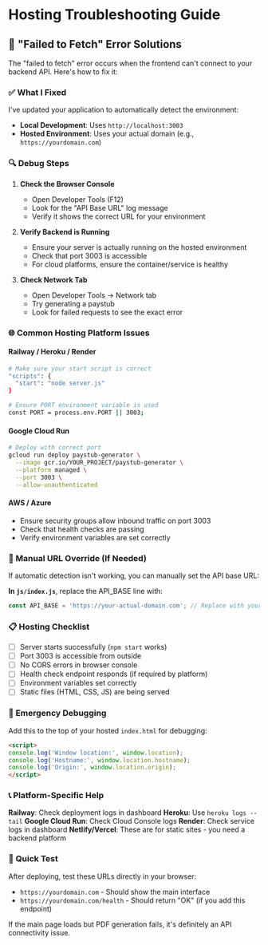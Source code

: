 # Hosting Troubleshooting Guide

## 🔧 "Failed to Fetch" Error Solutions

The "failed to fetch" error occurs when the frontend can't connect to your backend API. Here's how to fix it:

### ✅ What I Fixed

I've updated your application to automatically detect the environment:

- **Local Development**: Uses `http://localhost:3003`
- **Hosted Environment**: Uses your actual domain (e.g., `https://yourdomain.com`)

### 🔍 Debug Steps

1. **Check the Browser Console**
   - Open Developer Tools (F12)
   - Look for the "API Base URL" log message
   - Verify it shows the correct URL for your environment

2. **Verify Backend is Running**
   - Ensure your server is actually running on the hosted environment
   - Check that port 3003 is accessible
   - For cloud platforms, ensure the container/service is healthy

3. **Check Network Tab**
   - Open Developer Tools → Network tab
   - Try generating a paystub
   - Look for failed requests to see the exact error

### 🌐 Common Hosting Platform Issues

#### **Railway / Heroku / Render**
```bash
# Make sure your start script is correct
"scripts": {
  "start": "node server.js"
}

# Ensure PORT environment variable is used
const PORT = process.env.PORT || 3003;
```

#### **Google Cloud Run**
```bash
# Deploy with correct port
gcloud run deploy paystub-generator \
  --image gcr.io/YOUR_PROJECT/paystub-generator \
  --platform managed \
  --port 3003 \
  --allow-unauthenticated
```

#### **AWS / Azure**
- Ensure security groups allow inbound traffic on port 3003
- Check that health checks are passing
- Verify environment variables are set correctly

### 🔧 Manual URL Override (If Needed)

If automatic detection isn't working, you can manually set the API base URL:

**In `js/index.js`**, replace the API_BASE line with:
```javascript
const API_BASE = 'https://your-actual-domain.com'; // Replace with your hosted URL
```

### 📋 Hosting Checklist

- [ ] Server starts successfully (`npm start` works)
- [ ] Port 3003 is accessible from outside
- [ ] No CORS errors in browser console
- [ ] Health check endpoint responds (if required by platform)
- [ ] Environment variables set correctly
- [ ] Static files (HTML, CSS, JS) are being served

### 🚨 Emergency Debugging

Add this to the top of your hosted `index.html` for debugging:

```html
<script>
console.log('Window location:', window.location);
console.log('Hostname:', window.location.hostname);
console.log('Origin:', window.location.origin);
</script>
```

### 📞 Platform-Specific Help

**Railway**: Check deployment logs in dashboard
**Heroku**: Use `heroku logs --tail`
**Google Cloud Run**: Check Cloud Console logs
**Render**: Check service logs in dashboard
**Netlify/Vercel**: These are for static sites - you need a backend platform

### 🎯 Quick Test

After deploying, test these URLs directly in your browser:
- `https://yourdomain.com` - Should show the main interface
- `https://yourdomain.com/health` - Should return "OK" (if you add this endpoint)

If the main page loads but PDF generation fails, it's definitely an API connectivity issue. 